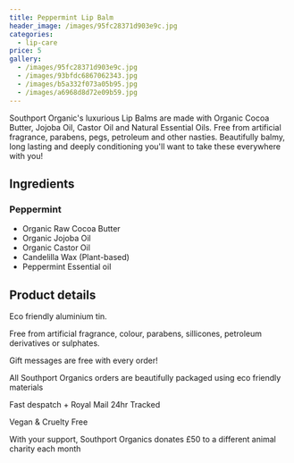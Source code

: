 ```yaml
---
title: Peppermint Lip Balm
header_image: /images/95fc28371d903e9c.jpg
categories:
  - lip-care
price: 5
gallery:
  - /images/95fc28371d903e9c.jpg
  - /images/93bfdc6867062343.jpg
  - /images/b5a332f073a05b95.jpg
  - /images/a6968d8d72e09b59.jpg
---
```

Southport Organic's luxurious Lip Balms are made with Organic Cocoa Butter, Jojoba Oil, Castor Oil and Natural Essential Oils. Free from artificial fragrance, parabens, pegs, petroleum and other nasties. Beautifully balmy, long lasting and deeply conditioning you'll want to take these everywhere with you!

## Ingredients

### Peppermint

- Organic Raw Cocoa Butter
- Organic Jojoba Oil
- Organic Castor Oil
- Candelilla Wax (Plant-based)
- Peppermint Essential oil

## Product details

Eco friendly aluminium tin.

Free from artificial fragrance, colour, parabens, sillicones, petroleum derivatives or sulphates.

Gift messages are free with every order!

All Southport Organics orders are beautifully packaged using eco friendly materials

Fast despatch + Royal Mail 24hr Tracked

Vegan & Cruelty Free

With your support, Southport Organics donates £50 to a different animal charity each month
